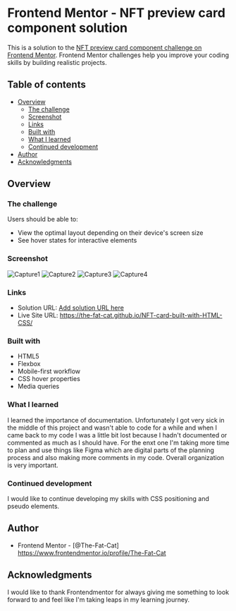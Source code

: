 # Frontend Mentor - NFT preview card component solution

This is a solution to the [NFT preview card component challenge on Frontend Mentor](https://www.frontendmentor.io/challenges/nft-preview-card-component-SbdUL_w0U). Frontend Mentor challenges help you improve your coding skills by building realistic projects. 

## Table of contents

- [Overview](#overview)
  - [The challenge](#the-challenge)
  - [Screenshot](#screenshot)
  - [Links](#links)
  - [Built with](#built-with)
  - [What I learned](#what-i-learned)
  - [Continued development](#continued-development)
- [Author](#author)
- [Acknowledgments](#acknowledgments)

## Overview

### The challenge

Users should be able to:

- View the optimal layout depending on their device's screen size
- See hover states for interactive elements

### Screenshot
![Capture1](https://user-images.githubusercontent.com/26780054/161863437-2cfcb991-6081-4414-b219-f0ff97469444.PNG)
![Capture2](https://user-images.githubusercontent.com/26780054/161863442-3ff334d3-dafc-4b6b-b2e8-963cb3909391.PNG)
![Capture3](https://user-images.githubusercontent.com/26780054/161863449-932eefb6-7563-4c7e-a7bd-fa5f25091f87.PNG)
![Capture4](https://user-images.githubusercontent.com/26780054/161863455-cb9b03bb-e973-460f-b2bf-1b39a8b50eb6.PNG)


### Links

- Solution URL: [Add solution URL here](https://your-solution-url.com)
- Live Site URL: https://the-fat-cat.github.io/NFT-card-built-with-HTML-CSS/

### Built with

- HTML5
- Flexbox
- Mobile-first workflow
- CSS hover properties
- Media queries

### What I learned

I learned the importance of documentation. Unfortunately I got very sick in the middle of this project and wasn't able to code for a while and when I came back to my code I was a little bit lost because I hadn't documented or commented as much as I should have. For the enxt one I'm taking more time to plan and use things like Figma which are digital parts of the planning process and also making more comments in my code. Overall organization is very important. 

### Continued development

I would like to continue developing my skills with CSS positioning and pseudo elements. 

## Author

- Frontend Mentor - [@The-Fat-Cat] https://www.frontendmentor.io/profile/The-Fat-Cat

## Acknowledgments

I would like to thank Frontendmentor for always giving me something to look forward to and feel like I'm taking leaps in my learning journey. 
